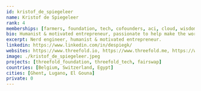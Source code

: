 ```yaml
---
id: kristof_de_spiegeleer
name: Kristof de Spiegeleer
rank: 4
memberships: [farmers, foundation, tech, cofounders, aci, cloud, wisdom_council]
bio: Humanist & motivated entrepreneur, passionate to help make the world a better place. Kristof strongly believes there is need for a neutral internet owned by millions.
excerpt: Nerd engineer, humanist & motivated entrepreneur.
linkedin: https://www.linkedin.com/in/despiegk/
websites: https://www.threefold.io, https://www.threefold.me, https://www.incubaid.com/
image: ./kristof_de_spiegeleer.jpeg
projects: [threefold_foundation, threefold_tech, fairswap]
countries: [Belgium, Switzerland, Egypt]
cities: [Ghent, Lugano, El Gouna]
private: 0
---
```

